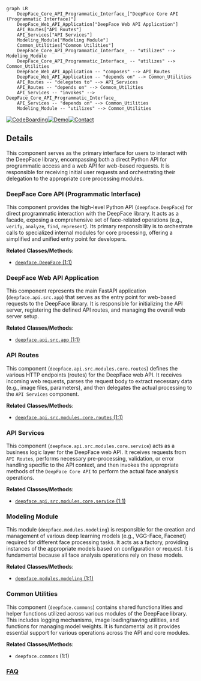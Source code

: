 ```mermaid
graph LR
    DeepFace_Core_API_Programmatic_Interface_["DeepFace Core API (Programmatic Interface)"]
    DeepFace_Web_API_Application["DeepFace Web API Application"]
    API_Routes["API Routes"]
    API_Services["API Services"]
    Modeling_Module["Modeling Module"]
    Common_Utilities["Common Utilities"]
    DeepFace_Core_API_Programmatic_Interface_ -- "utilizes" --> Modeling_Module
    DeepFace_Core_API_Programmatic_Interface_ -- "utilizes" --> Common_Utilities
    DeepFace_Web_API_Application -- "composes" --> API_Routes
    DeepFace_Web_API_Application -- "depends on" --> Common_Utilities
    API_Routes -- "delegates to" --> API_Services
    API_Routes -- "depends on" --> Common_Utilities
    API_Services -- "invokes" --> DeepFace_Core_API_Programmatic_Interface_
    API_Services -- "depends on" --> Common_Utilities
    Modeling_Module -- "utilizes" --> Common_Utilities
```

[![CodeBoarding](https://img.shields.io/badge/Generated%20by-CodeBoarding-9cf?style=flat-square)](https://github.com/CodeBoarding/GeneratedOnBoardings)[![Demo](https://img.shields.io/badge/Try%20our-Demo-blue?style=flat-square)](https://www.codeboarding.org/demo)[![Contact](https://img.shields.io/badge/Contact%20us%20-%20contact@codeboarding.org-lightgrey?style=flat-square)](mailto:contact@codeboarding.org)

## Details

This component serves as the primary interface for users to interact with the DeepFace library, encompassing both a direct Python API for programmatic access and a web API for web-based requests. It is responsible for receiving initial user requests and orchestrating their delegation to the appropriate core processing modules.

### DeepFace Core API (Programmatic Interface)
This component provides the high-level Python API (`deepface.DeepFace`) for direct programmatic interaction with the DeepFace library. It acts as a facade, exposing a comprehensive set of face-related operations (e.g., `verify`, `analyze`, `find`, `represent`). Its primary responsibility is to orchestrate calls to specialized internal modules for core processing, offering a simplified and unified entry point for developers.


**Related Classes/Methods**:

- <a href="https://github.com/CodeBoarding/deepface/blob/master//deepface/DeepFace.py#L1-L1" target="_blank" rel="noopener noreferrer">`deepface.DeepFace` (1:1)</a>


### DeepFace Web API Application
This component represents the main FastAPI application (`deepface.api.src.app`) that serves as the entry point for web-based requests to the DeepFace library. It is responsible for initializing the API server, registering the defined API routes, and managing the overall web server setup.


**Related Classes/Methods**:

- <a href="https://github.com/CodeBoarding/deepface/blob/master//deepface/api/src/app.py#L1-L1" target="_blank" rel="noopener noreferrer">`deepface.api.src.app` (1:1)</a>


### API Routes
This component (`deepface.api.src.modules.core.routes`) defines the various HTTP endpoints (routes) for the DeepFace web API. It receives incoming web requests, parses the request body to extract necessary data (e.g., image files, parameters), and then delegates the actual processing to the `API Services` component.


**Related Classes/Methods**:

- <a href="https://github.com/CodeBoarding/deepface/blob/master//deepface/api/src/modules/core/routes.py#L1-L1" target="_blank" rel="noopener noreferrer">`deepface.api.src.modules.core.routes` (1:1)</a>


### API Services
This component (`deepface.api.src.modules.core.service`) acts as a business logic layer for the DeepFace web API. It receives requests from `API Routes`, performs necessary pre-processing, validation, or error handling specific to the API context, and then invokes the appropriate methods of the `DeepFace Core API` to perform the actual face analysis operations.


**Related Classes/Methods**:

- <a href="https://github.com/CodeBoarding/deepface/blob/master//deepface/api/src/modules/core/service.py#L1-L1" target="_blank" rel="noopener noreferrer">`deepface.api.src.modules.core.service` (1:1)</a>


### Modeling Module
This module (`deepface.modules.modeling`) is responsible for the creation and management of various deep learning models (e.g., VGG-Face, Facenet) required for different face processing tasks. It acts as a factory, providing instances of the appropriate models based on configuration or request. It is fundamental because all face analysis operations rely on these models.


**Related Classes/Methods**:

- <a href="https://github.com/CodeBoarding/deepface/blob/master//deepface/modules/modeling.py#L1-L1" target="_blank" rel="noopener noreferrer">`deepface.modules.modeling` (1:1)</a>


### Common Utilities
This component (`deepface.commons`) contains shared functionalities and helper functions utilized across various modules of the DeepFace library. This includes logging mechanisms, image loading/saving utilities, and functions for managing model weights. It is fundamental as it provides essential support for various operations across the API and core modules.


**Related Classes/Methods**:

- `deepface.commons` (1:1)




### [FAQ](https://github.com/CodeBoarding/GeneratedOnBoardings/tree/main?tab=readme-ov-file#faq)
